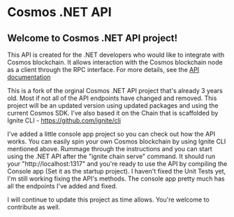 # Cosmos .NET API

## Welcome to Cosmos .NET API project! 
This API is created for the .NET developers who would like to integrate with Cosmos blockchain. It allows interaction with the Cosmos blockchain node as a client through the RPC interface. For more details, see the [API documentation](docs/index.md)

This is a fork of the orginal Cosmos .NET API project that's already 3 years old. Most if not all of the API endpoints have changed and removed. This project will be an updated version using updated packages and using the current Cosmos SDK. I've also based it on the Chain that is scaffolded by Ignite CLI - https://github.com/ignite/cli

I've added a little console app project so you can check out how the API works. You can easily spin your own Cosmos blockchain by using Ignite CLI mentioned above. Rummage through the instructions and you can start using the .NET API after the "ignite chain serve" command. It should run your "http://localhost:1317" and you're ready to use the API by compiling the Console app (Set it as the startup project). I haven't fixed the Unit Tests yet, I'm still working fixing the API's methods. The console app pretty much has all the endpoints I've added and fixed.

I will continue to update this project as time allows. You're welcome to contribute as well.
